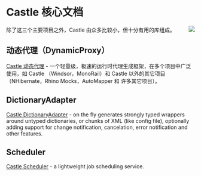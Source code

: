 # Castle 核心文档

<img align="right" src="images/castle-logo.png">

除了这三个主要项目之外，Castle 由众多比较小，但十分有用的库组成。

## 动态代理（DynamicProxy）

[Castle 动态代理](dynamicproxy.md) - 一个轻量级，极速的运行时代理生成框架，在多个项目中广泛使用，如 Castle （Windsor，MonoRail）和 Castle 以外的其它项目（NHibernate，Rhino Mocks，AutoMapper 和 许多其它项目）。

## DictionaryAdapter

[Castle DictionaryAdapter](dictionaryadapter.md) - on the fly generates strongly typed wrappers around untyped dictionaries, or chunks of XML (like config file), optionally adding support for change notification, cancelation, error notification and other features.

## Scheduler

[Castle Scheduler](scheduler.md) - a lightweight job scheduling service.
